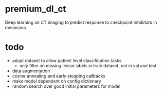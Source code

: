 # premium_dl_ct
Deep learning on CT imaging to predict response to checkpoint inhibitors in melanoma


# todo
- adapt dataset to allow patient level classification tasks
    - only filter on missing lesion labels in train dataset, not in val and test
- data augmentation 
- cosine annealing and early stopping callbacks
- make model dependent on config dictionary
- random search over good initial parameters for model